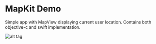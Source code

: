 MapKit Demo
============

Simple app with MapView displaying current user location. Contains both objective-c and swift implementation.

![alt tag](https://lh6.googleusercontent.com/-C8RcXPqjn4U/U6P0RcNHH6I/AAAAAAAAVEQ/P1YAVHmOlQM/w484-h726-no/Screen+Shot+2014-06-20+at+12.37.52.png)
